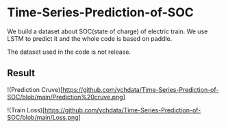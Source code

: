 # Time-Series-Prediction-of-SOC
We build a dataset about SOC(state of charge) of electric train. We use LSTM to predict it and the whole code is based on paddle.

The dataset used in the code is not release.

## Result
!(Prediction Cruve)[https://github.com/ychdata/Time-Series-Prediction-of-SOC/blob/main/Prediction%20cruve.png]

!(Train Loss)[https://github.com/ychdata/Time-Series-Prediction-of-SOC/blob/main/Loss.png]
